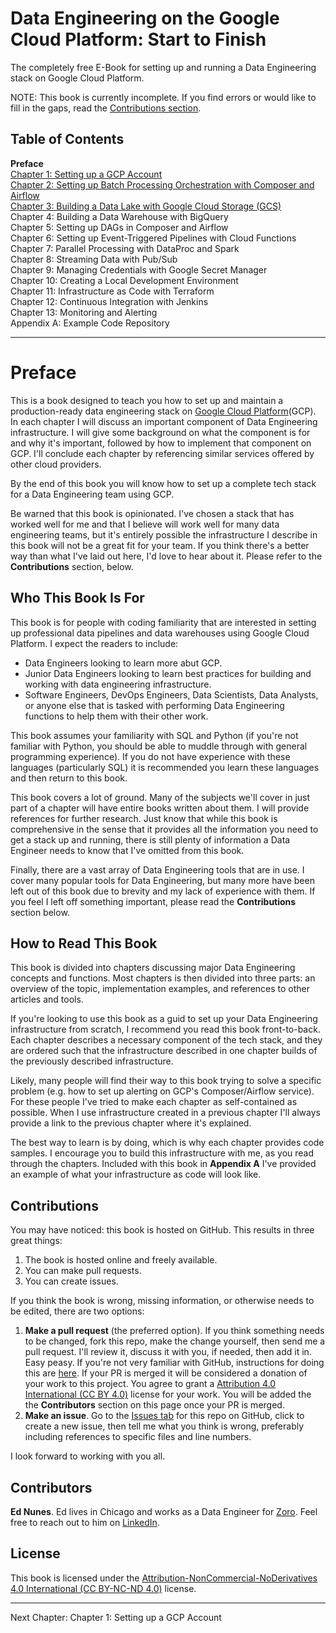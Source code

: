 # Data Engineering on the Google Cloud Platform: Start to Finish
The completely free E-Book for setting up and running a Data Engineering stack on Google Cloud Platform.

NOTE: This book is currently incomplete. If you find errors or would like to fill in the gaps, read the [Contributions section](https://github.com/Nunie123/data_engineering_on_gcp_book#user-content-contributions).

## Table of Contents
**Preface** <br>
[Chapter 1: Setting up a GCP Account](https://github.com/Nunie123/data_engineering_on_gcp_book/blob/master/ch_1_gcp_account.md) <br>
[Chapter 2: Setting up Batch Processing Orchestration with Composer and Airflow](https://github.com/Nunie123/data_engineering_on_gcp_book/blob/master/ch_d_orchestration.md) <br>
[Chapter 3: Building a Data Lake with Google Cloud Storage (GCS)](https://github.com/Nunie123/data_engineering_on_gcp_book/blob/master/ch_3_data_lake.md) <br>
Chapter 4: Building a Data Warehouse with BigQuery <br>
Chapter 5: Setting up DAGs in Composer and Airflow <br>
Chapter 6: Setting up Event-Triggered Pipelines with Cloud Functions <br>
Chapter 7: Parallel Processing with DataProc and Spark <br>
Chapter 8: Streaming Data with Pub/Sub <br>
Chapter 9: Managing Credentials with Google Secret Manager <br>
Chapter 10: Creating a Local Development Environment <br>
Chapter 11: Infrastructure as Code with Terraform <br>
Chapter 12: Continuous Integration with Jenkins <br>
Chapter 13: Monitoring and Alerting <br>
Appendix A: Example Code Repository


---

# Preface
This is a book designed to teach you how to set up and maintain a production-ready data engineering stack on [Google Cloud Platform](https://cloud.google.com/)(GCP). In each chapter I will discuss an important component of Data Engineering infrastructure. I will give some background on what the component is for and why it's important, followed by how to implement that component on GCP. I'll conclude each chapter by referencing similar services offered by other cloud providers.

By the end of this book you will know how to set up a complete tech stack for a Data Engineering team using GCP. 

Be warned that this book is opinionated. I've chosen a stack that has worked well for me and that I believe will work well for many data engineering teams, but it's entirely possible the infrastructure I describe in this book will not be a great fit for your team. If you think there's a better way than what I've laid out here, I'd love to hear about it. Please refer to the **Contributions** section, below.

## Who This Book Is For
This book is for people with coding familiarity that are interested in setting up professional data pipelines and data warehouses using Google Cloud Platform. I expect the readers to include:
* Data Engineers looking to learn more abut GCP.
* Junior Data Engineers looking to learn best practices for building and working with data engineering infrastructure.
* Software Engineers, DevOps Engineers, Data Scientists, Data Analysts, or anyone else that is tasked with performing Data Engineering functions to help them with their other work.

This book assumes your familiarity with SQL and Python (if you're not familiar with Python, you should be able to muddle through with general programming experience). If you do not have experience with these languages (particularly SQL) it is recommended you learn these languages and then return to this book.

This book covers a lot of ground. Many of the subjects we'll cover in just part of a chapter will have entire books written about them. I will provide references for further research. Just know that while this book is comprehensive in the sense that it provides all the information you need to get a stack up and running, there is still plenty of information a Data Engineer needs to know that I've omitted from this book.

Finally, there are a vast array of Data Engineering tools that are in use. I cover many popular tools for Data Engineering, but many more have been left out of this book due to brevity and my lack of experience with them. If you feel I left off something important, please read the **Contributions** section below.

## How to Read This Book
This book is divided into chapters discussing major Data Engineering concepts and functions. Most chapters is then divided into three parts: an overview of the topic, implementation examples, and references to other articles and tools. 

If you're looking to use this book as a guid to set up your Data Engineering infrastructure from scratch, I recommend you read this book front-to-back. Each chapter describes a necessary component of the tech stack, and they are ordered such that the infrastructure described in one chapter builds of the previously described infrastructure.

Likely, many people will find their way to this book trying to solve a specific problem (e.g. how to set up alerting on GCP's Composer/Airflow service). For these people I've tried to make each chapter as self-contained as possible. When I use infrastructure created in a previous chapter I'll always provide a link to the previous chapter where it's explained.

The best way to learn is by doing, which is why each chapter provides code samples. I encourage you to build this infrastructure with me, as you read through the chapters. Included with this book in **Appendix A** I've provided an example of what your infrastructure as code will look like.

## Contributions

You may have noticed: this book is hosted on GitHub. This results in three great things:
1. The book is hosted online and freely available.
2. You can make pull requests.
3. You can create issues.

If you think the book is wrong, missing information, or otherwise needs to be edited, there are two options:
1. **Make a pull request** (the preferred option). If you think something needs to be changed, fork this repo, make the change yourself, then send me a pull request. I'll review it, discuss it with you, if needed, then add it in. Easy peasy. If you're not very familiar with GitHub, instructions for doing this are [here](https://gist.github.com/Chaser324/ce0505fbed06b947d962). If your PR is merged it will be considered a donation of your work to this project. You agree to grant a [Attribution 4.0 International (CC BY 4.0)](https://creativecommons.org/licenses/by/4.0/) license for your work. You will be added the the **Contributors** section on this page once your PR is merged.
2. **Make an issue**. Go to the [Issues tab](https://github.com/Nunie123/data_engineering_on_gcp_book/issues) for this repo on GitHub, click to create a new issue, then tell me what you think is wrong, preferably including references to specific files and line numbers.

I look forward to working with you all.

## Contributors
**Ed Nunes**. Ed lives in Chicago and works as a Data Engineer for [Zoro](https://www.zoro.com). Feel free to reach out to him on [LinkedIn](https://www.linkedin.com/in/ed-nunes-b0409b14/).


## License
This book is licensed under the [Attribution-NonCommercial-NoDerivatives 4.0 International (CC BY-NC-ND 4.0)](https://creativecommons.org/licenses/by-nc-nd/4.0/) license.

---

Next Chapter: Chapter 1: Setting up a GCP Account